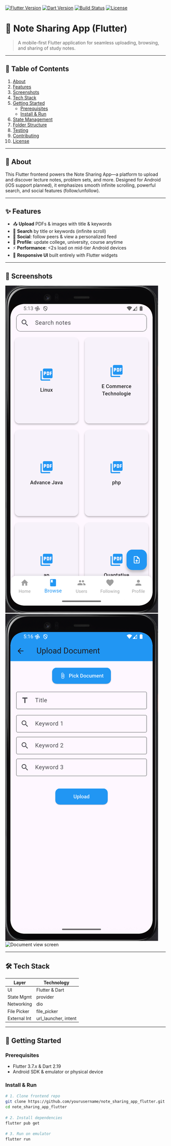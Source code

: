 <!-- PROJECT BADGES -->
[![Flutter Version](https://img.shields.io/badge/Flutter-3.7.x-blue.svg)](https://flutter.dev)
[![Dart Version](https://img.shields.io/badge/Dart-2.19-green.svg)](https://dart.dev)
[![Build Status](https://img.shields.io/github/actions/workflow/status/yourusername/note_sharing_app_flutter/flutter.yml?branch=main)](https://github.com/yourusername/note_sharing_app_flutter/actions)
[![License](https://img.shields.io/badge/License-MIT-yellow.svg)](LICENSE)

# 📝 Note Sharing App (Flutter)

> A mobile-first Flutter application for seamless uploading, browsing, and sharing of study notes.

---

## 🎯 Table of Contents
1. [About](#about)  
2. [Features](#features)  
3. [Screenshots](#screenshots)  
4. [Tech Stack](#tech-stack)  
5. [Getting Started](#getting-started)  
   - [Prerequisites](#prerequisites)  
   - [Install & Run](#install--run)  
6. [State Management](#state-management)  
7. [Folder Structure](#folder-structure)  
8. [Testing](#testing)  
9. [Contributing](#contributing)  
10. [License](#license)  

---

## 🧐 About
This Flutter frontend powers the Note Sharing App—a platform to upload and discover lecture notes, problem sets, and more. Designed for Android (iOS support planned), it emphasizes smooth infinite scrolling, powerful search, and social features (follow/unfollow).

---

## ✨ Features
- 📤 **Upload** PDFs & images with title & keywords  
- 🔎 **Search** by title or keywords (infinite scroll)  
- 👥 **Social**: follow peers & view a personalized feed  
- 🔄 **Profile**: update college, university, course anytime  
- ⚡ **Performance**: <2 s load on mid-tier Android devices  
- 📱 **Responsive UI** built entirely with Flutter widgets  

---

## 📸 Screenshots
![Browse Notes](screenshots/Browse.png)
![Upload Screen](screenshots/Upload.png)
![Document view screen](docs/screenshots/View.png)

---

## 🛠 Tech Stack
| Layer        | Technology           |
|--------------|----------------------|
| UI           | Flutter & Dart       |
| State Mgmt   | provider             |
| Networking   | dio                  |
| File Picker  | file_picker          |
| External Int | url_launcher, intent |

---

## 🚀 Getting Started

### Prerequisites
- Flutter 3.7.x & Dart 2.19  
- Android SDK & emulator or physical device  

### Install & Run
```bash
# 1. Clone frontend repo
git clone https://github.com/yourusername/note_sharing_app_flutter.git
cd note_sharing_app_flutter

# 2. Install dependencies
flutter pub get

# 3. Run on emulator
flutter run
